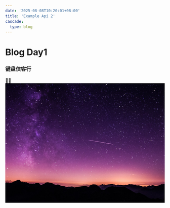 ```yaml
---
date: '2025-08-08T10:20:01+08:00'
title: 'Example Api 2'
cascade:
  type: blog
---
```


# Blog Day1

### 键盘侠客行
🧑‍🌾
 ![star-sky](space.jpg)

